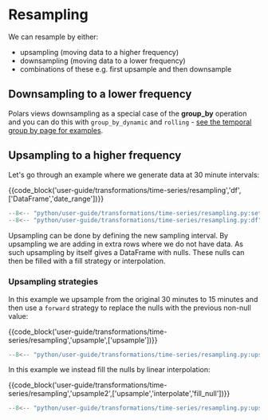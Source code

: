 # Resampling

We can resample by either:

- upsampling (moving data to a higher frequency)
- downsampling (moving data to a lower frequency)
- combinations of these e.g. first upsample and then downsample

## Downsampling to a lower frequency

Polars views downsampling as a special case of the **group_by** operation and you can do this with `group_by_dynamic` and `rolling` - [see the temporal group by page for examples](rolling.md).

## Upsampling to a higher frequency

Let's go through an example where we generate data at 30 minute intervals:

{{code_block('user-guide/transformations/time-series/resampling','df',['DataFrame','date_range'])}}

```python exec="on" result="text" session="user-guide/transformations/ts/resampling"
--8<-- "python/user-guide/transformations/time-series/resampling.py:setup"
--8<-- "python/user-guide/transformations/time-series/resampling.py:df"
```

Upsampling can be done by defining the new sampling interval. By upsampling we are adding in extra rows where we do not have data. As such upsampling by itself gives a DataFrame with nulls. These nulls can then be filled with a fill strategy or interpolation.

### Upsampling strategies

In this example we upsample from the original 30 minutes to 15 minutes and then use a `forward` strategy to replace the nulls with the previous non-null value:

{{code_block('user-guide/transformations/time-series/resampling','upsample',['upsample'])}}

```python exec="on" result="text" session="user-guide/transformations/ts/resampling"
--8<-- "python/user-guide/transformations/time-series/resampling.py:upsample"
```

In this example we instead fill the nulls by linear interpolation:

{{code_block('user-guide/transformations/time-series/resampling','upsample2',['upsample','interpolate','fill_null'])}}

```python exec="on" result="text" session="user-guide/transformations/ts/resampling"
--8<-- "python/user-guide/transformations/time-series/resampling.py:upsample2"
```
